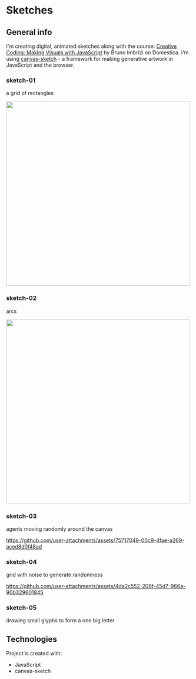 # Sketches
## General info

I'm creating digital, animated sketches along with the course: [Creative Coding: Making Visuals with JavaScript](https://www.domestika.org/en/courses/2729-creative-coding-making-visuals-with-javascript/) by Bruno Imbrizi on Domestica.
I'm using [canvas-sketch](https://github.com/mattdesl/canvas-sketch) - a framework for making generative artwork in JavaScript and the browser.

### sketch-01
a grid of rectangles

<img src="https://github.com/user-attachments/assets/bb941b1d-f5b1-4708-8098-007f6fccc3ce" width="500">

### sketch-02
arcs

<img src="https://github.com/user-attachments/assets/4a7e1990-7f7e-4179-a4b8-ed4a4791403d" width="500">

### sketch-03
agents moving randomly around the canvas

https://github.com/user-attachments/assets/75717049-00c9-4fae-a269-aced8d0f48ad

### sketch-04
grid with noise to generate randomness

https://github.com/user-attachments/assets/4da2c552-208f-45d7-966a-90b329601845

### sketch-05
drawing small glyphs to form a one big letter


## Technologies

Project is created with:

-   JavaScript
-   canvas-sketch

